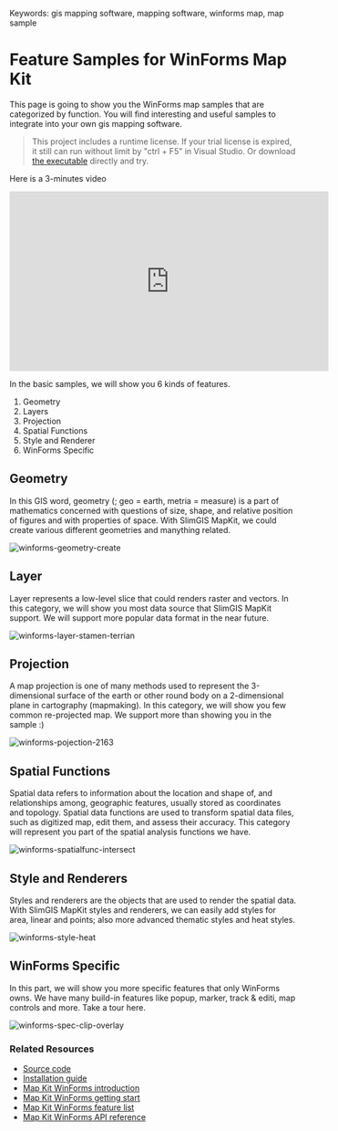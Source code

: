 Keywords:   gis mapping software, mapping software, winforms map, map sample

# Feature Samples for WinForms Map Kit

<desc>This page is going to show you the WinForms map samples that are categorized by function. You will find interesting and useful samples to integrate into your own gis mapping software. </desc>

> This project includes a runtime license. If your trial license is expired, it still can run without limit by "ctrl + F5" in Visual Studio. Or download [the executable](https://github.com/SlimGIS/FeatureSamplesForWinForms/releases) directly and try. 

Here is a 3-minutes video

<iframe width="560" height="315" src="https://www.youtube.com/embed/WYSVR4DO4f0" frameborder="0" allowfullscreen></iframe>

In the basic samples, we will show you 6 kinds of features.

1. Geometry
2. Layers
3. Projection
4. Spatial Functions
5. Style and Renderer
6. WinForms Specific

## Geometry
In this GIS word, geometry (; geo = earth, metria = measure) is a part of mathematics concerned with questions of size, shape, and relative position of figures and with properties of space. With SlimGIS MapKit, we could create various different geometries and manything related.

![winforms-geometry-create](http://i1.piimg.com/567571/4e9a8e4a1b8b31e3.png)

## Layer
Layer represents a low-level slice that could renders raster and vectors. In this category, we will show you most data source that SlimGIS MapKit support. We will support more popular data format in the near future.

![winforms-layer-stamen-terrian](http://p1.bpimg.com/567571/ce1c32f77422a429.png)

## Projection
A map projection is one of many methods used to represent the 3-dimensional surface of the earth or other round body on a 2-dimensional plane in cartography (mapmaking). In this category, we will show you few common re-projected map. We support more than showing you in the sample :)

![winforms-pojection-2163](http://p1.bpimg.com/567571/dd9b5b97af21fcd4.png)

## Spatial Functions
Spatial data refers to information about the location and shape of, and relationships among, geographic features, usually stored as coordinates and topology. Spatial data functions are used to transform spatial data files, such as digitized map, edit them, and assess their accuracy. This category will represent you part of the spatial analysis functions we have.

![winforms-spatialfunc-intersect](http://p1.bpimg.com/567571/8999f1717541a861.png)

## Style and Renderers
Styles and renderers are the objects that are used to render the spatial data. With SlimGIS MapKit styles and renderers, we can easily add styles for area, linear and points; also more advanced thematic styles and heat styles.

![winforms-style-heat](http://p1.bqimg.com/567571/5c96eae6df95da1d.png)

## WinForms Specific
In this part, we will show you more specific features that only WinForms owns. We have many build-in features like popup, marker, track & editi, map controls and more. Take a tour here.

![winforms-spec-clip-overlay](http://p1.bqimg.com/567571/5183999d070d621b.png)

### Related Resources

- [Source code](https://github.com/SlimGIS/QuickstartSampleForWinForms)
- [Installation guide](http://www.slimgis.com/documents/installation)
- [Map Kit WinForms introduction](https://slimgis.com/products/winforms)
- [Map Kit WinForms getting start](https://www.slimgis.com/documents/getting-started-winforms)
- [Map Kit WinForms feature list](https://www.slimgis.com/documents/features-overview-winforms)
- [Map Kit WinForms API reference](https://www.slimgis.com/documents/api-ref-winforms)
